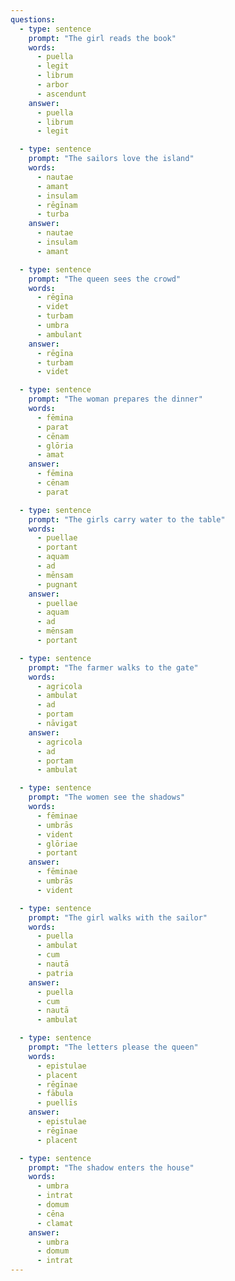 ```yaml
---
questions:
  - type: sentence
    prompt: "The girl reads the book"
    words:
      - puella
      - legit
      - librum
      - arbor
      - ascendunt
    answer:
      - puella
      - librum
      - legit

  - type: sentence
    prompt: "The sailors love the island"
    words:
      - nautae
      - amant
      - insulam
      - rēgīnam
      - turba
    answer:
      - nautae
      - insulam
      - amant

  - type: sentence
    prompt: "The queen sees the crowd"
    words:
      - rēgīna
      - videt
      - turbam
      - umbra
      - ambulant
    answer:
      - rēgīna
      - turbam
      - videt

  - type: sentence
    prompt: "The woman prepares the dinner"
    words:
      - fēmina
      - parat
      - cēnam
      - glōria
      - amat
    answer:
      - fēmina
      - cēnam
      - parat

  - type: sentence
    prompt: "The girls carry water to the table"
    words:
      - puellae
      - portant
      - aquam
      - ad
      - mēnsam
      - pugnant
    answer:
      - puellae
      - aquam
      - ad
      - mēnsam
      - portant

  - type: sentence
    prompt: "The farmer walks to the gate"
    words:
      - agricola
      - ambulat
      - ad
      - portam
      - nāvigat
    answer:
      - agricola
      - ad
      - portam
      - ambulat

  - type: sentence
    prompt: "The women see the shadows"
    words:
      - fēminae
      - umbrās
      - vident
      - glōriae
      - portant
    answer:
      - fēminae
      - umbrās
      - vident

  - type: sentence
    prompt: "The girl walks with the sailor"
    words:
      - puella
      - ambulat
      - cum
      - nautā
      - patria
    answer:
      - puella
      - cum
      - nautā
      - ambulat

  - type: sentence
    prompt: "The letters please the queen"
    words:
      - epistulae
      - placent
      - rēgīnae
      - fābula
      - puellīs
    answer:
      - epistulae
      - rēgīnae
      - placent

  - type: sentence
    prompt: "The shadow enters the house"
    words:
      - umbra
      - intrat
      - domum
      - cēna
      - clamat
    answer:
      - umbra
      - domum
      - intrat
---
```


